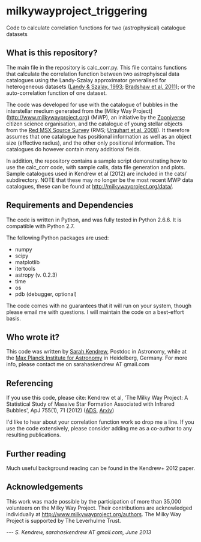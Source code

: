 milkywayproject_triggering
==========================
Code to calculate correlation functions for two (astrophysical) catalogue datasets


What is this repository?
------------------------

The main file in the repository is calc_corr.py. This file contains functions that calculate the correlation function between two astrophyiscal data catalogues using the Landy-Szalay approximator generalised for heterogeneous datasets ([Landy \& Szalay, 1993](http://adsabs.harvard.edu/abs/1993ApJ...412...64L); [Bradshaw et al, 2011](http://adsabs.harvard.edu/abs/2011MNRAS.415.2626B)); or the auto-correlation function of one dataset.

The code was developed for use with the catalogue of bubbles in the interstellar medium generated from the [Milky Way Project] (http://www.milkywayproject.org) (MWP), an initiative by the [Zooniverse](http://www.zooniverse.org) citizen science organisation, and the catalogue of young stellar objects from the [Red MSX Source Survey](http://www.ast.leeds.ac.uk/RMS/) (RMS; [Urquhart et al. 2008](http://arxiv.org/abs/0711.4715)). It therefore assumes that one catalogue has positional information as well as an object size (effective radius), and the other only positional information. The catalogues do however contain many additional fields.

In addition, the repository contains a sample script demonstrating how to use the calc_corr code, with sample calls, data file generation and plots. Sample catalogues used in Kendrew et al (2012) are included in the cats/ subdirectory. NOTE that these may no longer be the most recent MWP data catalogues, these can be found at http://milkywayproject.org/data/.


Requirements and Dependencies
-----------------------------

The code is written in Python, and was fully tested in Python 2.6.6. It is compatible with Python 2.7.

The following Python packages are used:

* numpy
* scipy
* matplotlib
* itertools
* astropy (v. 0.2.3)
* time
* os
* pdb (debugger, optional)

The code comes with no guarantees that it will run on your system, though please email me with questions. I will maintain the code on a best-effort basis.


Who wrote it?
-------------

This code was written by [Sarah Kendrew](http://www.mpia.de/~kendrew), Postdoc in Astronomy, while at the [Max Planck Institute for Astronomy](http://www.mpia.de) in Heidelberg, Germany. For more info, please contact me on sarahaskendrew AT gmail.com


Referencing
------------

If you use this code, please cite:
Kendrew et al, 'The Milky Way Project: A Statistical Study of Massive Star Formation Associated with Infrared Bubbles', ApJ 755(1), 71 (2012) ([ADS](http://adsabs.harvard.edu/abs/2012ApJ...755...71K), [Arxiv](http://arxiv.org/abs/1203.5486))

I'd like to hear about your correlation function work so drop me a line. If you use the code extensively, please consider adding me as a co-author to any resulting publications.

Further reading
---------------
Much useful background reading can be found in the Kendrew+ 2012 paper.


Acknowledgements
-----------------

This work was made possible by the participation of more than 35,000 volunteers on the Milky Way Project. Their contributions are acknowledged individually at http://www.milkywayproject.org/authors. The Milky Way Project is supported by The Leverhulme Trust. 


--- _S. Kendrew, sarahaskendrew AT gmail.com, June 2013_


